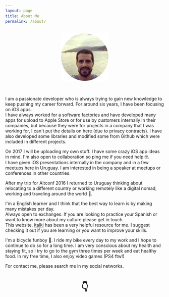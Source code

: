 ```yaml
---
layout: page
title: About Me
permalink: /about/
---
```


<div align="center">
<img src="/assets/images/avatar.png" alt="Juan Garcia" style="width:150px;height:150px;margin-bottom:0.8cm;">
</div>

<p>I am a passionate developer who is always trying to gain new knowledge to keep pushing my career forward. For around six years, I have been focusing on iOS apps.<br>I have always worked for a software factories and have developed many apps for upload to Apple Store or for use by customers internally in their companies, but because they were for projects in a company that I was working for, I can't put the details on here (due to privacy contracts). I have also developed some libraries and modified some from Github which were included in different projects.</p>  

<p>On 2017 I will be uploading my own stuff. I have some crazy iOS app ideas in mind. I'm also open to collaboration so ping me if you need help &#x1F913;.<br>I have given iOS presentations internally in the company and in a few meetups here in Uruguay. I am interested in being a speaker at meetups or conferences in other countries.</p>

<p>After my trip for Altconf 2016 I returned to Uruguay thinking about relocating to a different country or working remotely like a digital nomad, working and traveling around the world &#x1F680;.</p>

<p>I'm a English learner and I think that the best way to learn is by making many mistakes per day.<br>Always open to exchanges. If you are looking to practice your Spanish or want to know more about my culture please get in touch.<br>This website, <a href="https://www.italki.com/i/AH6fAd" target="_blank">italki</a> has been a very helpful resource for me. I suggest checking it out if you are learning or you want to improve your skills.</p>

<p>I'm a bicycle funboy &#x1F6B4;. I ride my bike every day to my work and I hope to continue to do so for a long time. I am very conscious about my health and staying fit, so I try to go to the gym three times per week and eat healthy food. In my free time, I also enjoy video games (PS4 ftw!)</p>

<p> For contact me, please search me in my social networks.</p>

<div align="center">
  <H1>&#x1F447;</H1>
</div>